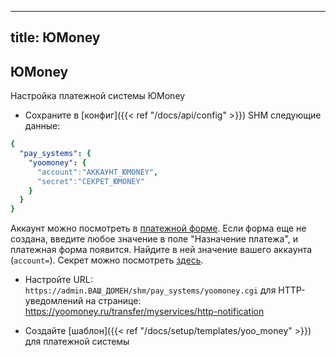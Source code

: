 
---
title: ЮMoney
---

## ЮMoney

Настройка платежной системы ЮMoney

* Сохраните в [конфиг]({{< ref "/docs/api/config" >}}) SHM следующие данные:
```yaml
{
  "pay_systems": {
    "yoomoney": {
      "account":"АККАУНТ_ЮMONEY",
      "secret":"СЕКРЕТ_ЮMONEY"
    }
  }
}
```

Аккаунт можно посмотреть в [платежной форме](https://yoomoney.ru/quickpay/form). Если форма еще не создана, введите любое значение в поле "Назначение платежа", и платежная форма появится. Найдите в ней значение вашего аккаунта (`account=`).
Секрет можно посмотреть [здесь](https://yoomoney.ru/transfer/myservices/http-notification).

* Настройте URL: `https://admin.ВАШ_ДОМЕН/shm/pay_systems/yoomoney.cgi` для HTTP-уведомлений на странице: https://yoomoney.ru/transfer/myservices/http-notification

* Создайте [шаблон]({{< ref "/docs/setup/templates/yoo_money" >}}) для платежной системы


